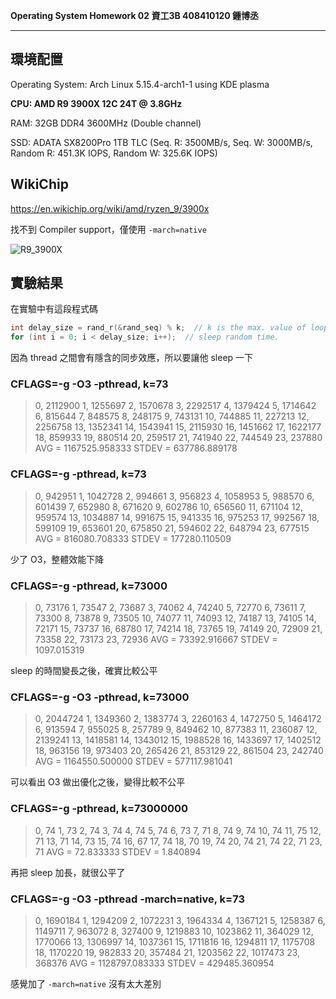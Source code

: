 **Operating System Homework 02  資工3B 408410120 鍾博丞**

-----------------------------------------

## 環境配置

Operating System: Arch Linux 5.15.4-arch1-1 using KDE plasma

**CPU: AMD R9 3900X 12C 24T @ 3.8GHz**

RAM: 32GB DDR4 3600MHz (Double channel)

SSD: ADATA SX8200Pro 1TB TLC (Seq. R: 3500MB/s, Seq. W: 3000MB/s, Random R: 451.3K IOPS, Random W: 325.6K IOPS)

## WikiChip

https://en.wikichip.org/wiki/amd/ryzen_9/3900x

找不到 Compiler support，僅使用 `-march=native`

![R9_3900X](https://www.kitguru.net/wp-content/uploads/2019/07/2x-CCD-and-IOD.png)

## 實驗結果

在實驗中有這段程式碼

```c
int delay_size = rand_r(&rand_seq) % k;  // k is the max. value of loop.
for (int i = 0; i < delay_size; i++);  // sleep random time.
```

因為 thread 之間會有隱含的同步效應，所以要讓他 sleep 一下

### CFLAGS=-g -O3 -pthread, k=73

> 0, 2112900
> 1, 1255697
> 2, 1570678
> 3, 2292517
> 4, 1379424
> 5, 1714642
> 6, 815644
> 7, 848575
> 8, 248175
> 9, 743131
> 10, 744885
> 11, 227213
> 12, 2256758
> 13, 1352341
> 14, 1543941
> 15, 2115930
> 16, 1451662
> 17, 1622177
> 18, 859933
> 19, 880514
> 20, 259517
> 21, 741940
> 22, 744549
> 23, 237880
> AVG = 1167525.958333
> STDEV = 637786.889178

### CFLAGS=-g -pthread, k=73

> 0, 942951
> 1, 1042728
> 2, 994661
> 3, 956823
> 4, 1058953
> 5, 988570
> 6, 601439
> 7, 652980
> 8, 671620
> 9, 602786
> 10, 656560
> 11, 671104
> 12, 959574
> 13, 1034887
> 14, 991675
> 15, 941335
> 16, 975253
> 17, 992567
> 18, 599109
> 19, 653601
> 20, 675850
> 21, 594602
> 22, 648794
> 23, 677515
> AVG = 816080.708333
> STDEV = 177280.110509

少了 O3，整體效能下降

### CFLAGS=-g -pthread, k=73000

> 0, 73176
> 1, 73547
> 2, 73687
> 3, 74062
> 4, 74240
> 5, 72770
> 6, 73611
> 7, 73300
> 8, 73878
> 9, 73505
> 10, 74077
> 11, 74093
> 12, 74187
> 13, 74105
> 14, 72171
> 15, 73737
> 16, 68780
> 17, 74214
> 18, 73765
> 19, 74149
> 20, 72909
> 21, 73358
> 22, 73173
> 23, 72936
> AVG = 73392.916667
> STDEV = 1097.015319

sleep 的時間變長之後，確實比較公平

### CFLAGS=-g -O3 -pthread, k=73000

> 0, 2044724
> 1, 1349360
> 2, 1383774
> 3, 2260163
> 4, 1472750
> 5, 1464172
> 6, 913594
> 7, 955025
> 8, 257789
> 9, 849462
> 10, 877383
> 11, 236087
> 12, 2139241
> 13, 1418581
> 14, 1343012
> 15, 1988528
> 16, 1433697
> 17, 1402512
> 18, 963156
> 19, 973403
> 20, 265426
> 21, 853129
> 22, 861504
> 23, 242740
> AVG = 1164550.500000
> STDEV = 577117.981041

可以看出 O3 做出優化之後，變得比較不公平

### CFLAGS=-g -pthread, k=73000000

> 0, 74
> 1, 73
> 2, 74
> 3, 74
> 4, 74
> 5, 74
> 6, 73
> 7, 71
> 8, 74
> 9, 74
> 10, 74
> 11, 75
> 12, 71
> 13, 71
> 14, 73
> 15, 74
> 16, 67
> 17, 74
> 18, 70
> 19, 74
> 20, 74
> 21, 74
> 22, 71
> 23, 71
> AVG = 72.833333
> STDEV = 1.840894

再把 sleep 加長，就很公平了

### CFLAGS=-g -O3 -pthread -march=native, k=73

> 0, 1690184
> 1, 1294209
> 2, 1072231
> 3, 1964334
> 4, 1367121
> 5, 1258387
> 6, 1149711
> 7, 963072
> 8, 327400
> 9, 1219883
> 10, 1023862
> 11, 364029
> 12, 1770066
> 13, 1306997
> 14, 1037361
> 15, 1711816
> 16, 1294811
> 17, 1175708
> 18, 1170220
> 19, 982833
> 20, 357484
> 21, 1203562
> 22, 1017473
> 23, 368376
> AVG = 1128797.083333
> STDEV = 429485.360954

感覺加了 `-march=native` 沒有太大差別
